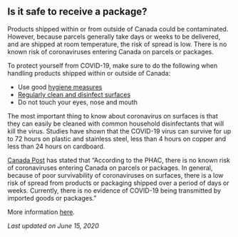 ## Is it safe to receive a package?

Products shipped within or from outside of Canada could be contaminated. However, because parcels generally take days or weeks to be delivered, and are shipped at room temperature, the risk of spread is low. There is no known risk of coronaviruses entering Canada on parcels or packages.

To protect yourself from COVID-19, make sure to do the following when handling products shipped within or outside of Canada:

- Use good [hygiene measures](https://www.canada.ca/en/public-health/services/diseases/2019-novel-coronavirus-infection/prevention-risks.html#hygiene)
- [Regularly clean and disinfect surfaces](https://www.canada.ca/en/health-canada/services/drugs-health-products/disinfectants/covid-19.html)
- Do not touch your eyes, nose and mouth

The most important thing to know about coronavirus on surfaces is that they can easily be cleaned with common household disinfectants that will kill the virus. Studies have shown that the COVID-19 virus can survive for up to 72 hours on plastic and stainless steel, less than 4 hours on copper and less than 24 hours on cardboard.

[Canada Post](https://www.canadapost.ca/cpc/en/our-company/news-and-media/corporate-news/coronavirus-disease-covid-19.page) has stated that “According to the PHAC, there is no known risk of coronaviruses entering Canada on parcels or packages. In general, because of poor survivability of coronaviruses on surfaces, there is a low risk of spread from products or packaging shipped over a period of days or weeks. Currently, there is no evidence of COVID-19 being transmitted by imported goods or packages.”

More information [here](https://www.who.int/emergencies/diseases/novel-coronavirus-2019/question-and-answers-hub/q-a-detail/q-a-coronaviruses).

_Last updated on June 15, 2020_
